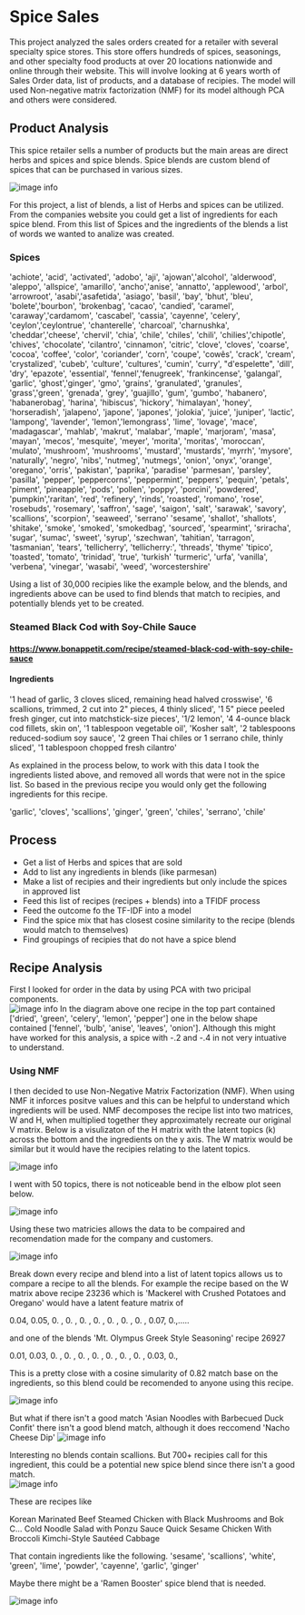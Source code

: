 # Spice Sales
This project  analyzed the sales orders created for a retailer with several specialty spice stores. This store offers hundreds of spices, seasonings, and other specialty food products at over 20 locations nationwide and online through their website. This will involve looking at 6 years worth of Sales Order data, list of products, and a database of recipies.   The model will used Non-negative matrix factorization (NMF) for its model although PCA and others were considered.   

## Product Analysis

This spice retailer sells a number of products but the main areas are direct herbs and spices and spice blends.  Spice blends are custom blend of spices that can be purchased in various sizes.  

![image info](images/Products.png)

For this project, a list of blends, a list of Herbs and spices can be utilized.  From the companies website you could get a list of ingredients for each spice blend.   From this list of Spices and the ingredients of the blends a list of words we wanted to analize was created.   

### Spices

'achiote', 'acid', 'activated', 'adobo', 'aji', 'ajowan','alcohol', 'alderwood', 'aleppo', 'allspice', 'amarillo', 'ancho','anise', 'annatto', 'applewood', 'arbol', 'arrowroot', 'asabi','asafetida', 'asiago', 'basil', 'bay', 'bhut', 'bleu', 'bolete','bourbon', 'brokenbag', 'cacao', 'candied', 'caramel', 'caraway','cardamom', 'cascabel', 'cassia', 'cayenne', 'celery', 'ceylon','ceylontrue', 'chanterelle', 'charcoal', 'charnushka', 'cheddar','cheese', 'chervil', 'chia', 'chile', 'chiles', 'chili', 'chilies','chipotle', 'chives', 'chocolate', 'cilantro', 'cinnamon', 'citric', 'clove', 'cloves', 'coarse', 'cocoa', 'coffee', 'color', 'coriander', 'corn', 'coupe', 'cowês', 'crack', 'cream', 'crystalized', 'cubeb', 'culture', 'cultures', 'cumin', 'curry', "d'espelette", 'dill', 'dry', 'epazote', 'essential', 'fennel','fenugreek', 'frankincense', 'galangal', 'garlic', 'ghost','ginger', 'gmo', 'grains', 'granulated', 'granules', 'grass','green', 'grenada', 'grey', 'guajillo', 'gum', 'gumbo', 'habanero', 'habanerobag', 'harina', 'hibiscus', 'hickory', 'himalayan', 'honey', 'horseradish', 'jalapeno', 'japone', 'japones', 'jolokia', 'juice', 'juniper', 'lactic', 'lampong', 'lavender', 'lemon','lemongrass', 'lime', 'lovage', 'mace', 'madagascar', 'mahlab', 'makrut', 'malabar', 'maple', 'marjoram', 'masa', 'mayan', 'mecos', 'mesquite', 'meyer', 'morita', 'moritas', 'moroccan', 'mulato',  'mushroom', 'mushrooms', 'mustard', 'mustards', 'myrrh', 'mysore',  'naturally', 'negro', 'nibs', 'nutmeg', 'nutmegs', 'onion', 'onyx',  'orange', 'oregano', 'orris', 'pakistan', 'paprika', 'paradise'  'parmesan', 'parsley', 'pasilla', 'pepper', 'peppercorns', 'peppermint', 'peppers', 'pequin', 'petals', 'piment', 'pineapple',  'pods', 'pollen', 'poppy', 'porcini', 'powdered', 'pumpkin','raritan', 'red', 'refinery', 'rinds', 'roasted', 'romano', 'rose',  'rosebuds', 'rosemary', 'saffron', 'sage', 'saigon', 'salt',    'sarawak', 'savory', 'scallions', 'scorpion', 'seaweed', 'serrano'   'sesame', 'shallot', 'shallots', 'shitake', 'smoke', 'smoked',  'smokedbag', 'sourced', 'spearmint', 'sriracha', 'sugar', 'sumac',   'sweet', 'syrup', 'szechwan', 'tahitian', 'tarragon', 'tasmanian',    'tears', 'tellicherry', 'tellicherry:', 'threads', 'thyme' 'tipico', 'toasted', 'tomato', 'trinidad', 'true', 'turkish'     'turmeric', 'urfa', 'vanilla', 'verbena', 'vinegar', 'wasabi',  'weed', 'worcestershire'

Using a list of 30,000 recipies like the example below, and the blends, and ingredients above can be used to find blends that match to recipies, and potentially blends yet to be created.  

### Steamed Black Cod with Soy-Chile Sauce

#### https://www.bonappetit.com/recipe/steamed-black-cod-with-soy-chile-sauce
#### Ingredients
\'1 head of garlic, 3 cloves sliced, remaining head halved crosswise\', \'6 scallions, trimmed, 2 cut into 2" pieces, 4 thinly sliced\', \'1 5" piece peeled fresh ginger, cut into matchstick-size pieces\', \'1/2 lemon\', \'4 4-ounce black cod fillets, skin on\', \'1 tablespoon vegetable oil\', \'Kosher salt\', \'2 tablespoons reduced-sodium soy sauce\', \'2 green Thai chiles or 1 serrano chile, thinly sliced\', \'1 tablespoon chopped fresh cilantro\'

As explained in the process below, to work with this data I took the ingredients listed above, and removed all words that were not in the spice list.  So based in the previous recipe you would only get the following ingredients for this recipe.

'garlic', 'cloves', 'scallions', 'ginger', 'green', 'chiles', 'serrano', 'chile'

## Process
- Get a list of Herbs and spices that are sold
- Add to list any ingredients in blends (like parmesan)
- Make a list of recipies and their ingredients but only include the spices in approved list
- Feed this list of recipes (recipes + blends) into a TFIDF process
- Feed the outcome fo the TF-IDF into a model
- Find the spice mix that has closest cosine similarity to the recipe (blends would match to themselves) 
- Find groupings of recipies that do not have a spice blend

## Recipe Analysis
First I looked for order in the data by using PCA with two pricipal components.  
![image info](images/PCA.png)
In the diagram above one recipe in the top part contained ['dried', 'green', 'celery', 'lemon', 'pepper'] one in the below shape contained ['fennel', 'bulb', 'anise', 'leaves', 'onion'].  Although this might have worked for this analysis, a spice with -.2 and -.4 in not very intuative to understand.   

### Using NMF
I then decided to use Non-Negative Matrix Factorization (NMF).   When using NMF it inforces positve values and this can be helpful to understand which ingredients will be used.  NMF decomposes the recipe list into two matrices, W and H, when multiplied together they approximately recreate our original V matrix. Below is a visulizaton of the H matrix with the latent topics (k) across the bottom and the ingredients on the y axis.  The W matrix would be similar but it would have the recipies relating to the latent topics.   

![image info](images/WH.png)

I went with 50 topics, there is not noticeable bend in the elbow plot seen below.    

![image info](images/Reconstruction60.png)

Using these two matricies allows the data to be compaired and recomendation made for the company and customers.   

![image info](images/FeaturestoSpices.png)

Break down every recipe and blend into a list of latent topics allows us to compare a recipe to all the blends.  For example the recipe based on the W matrix above recipe 23236 which is 'Mackerel with Crushed Potatoes and Oregano' would have a latent feature matrix of 

0.04, 0.05, 0.  , 0.  , 0.  , 0.  , 0.  , 0.  , 0.  , 0.07, 0.,.....

and one of the blends 'Mt. Olympus Greek Style Seasoning' recipe 26927

0.01, 0.03, 0.  , 0.  , 0.  , 0.  , 0.  , 0.  , 0.  , 0.03, 0.,  

This is a pretty close with a cosine simularity of 0.82 match base on the ingredients, so this blend could be recomended to anyone using this recipe.

![image info](images/Mackerel.png)

But what if there isn't a good match 'Asian Noodles with Barbecued Duck Confit' there isn't a good blend match, although it does reccomend 'Nacho Cheese Dip' 
![image info](images/EpicuriousDuck.png)

Interesting no blends contain scallions.  But 700+ recipies call for this ingredient, this could be a potential new spice blend since there isn't a good match.    
![image info](images/Freeze.png)

These are recipes like

Korean Marinated Beef 
Steamed Chicken with Black Mushrooms and Bok C...
Cold Noodle Salad with Ponzu Sauce 
Quick Sesame Chicken With Broccoli 
Kimchi-Style Sautéed Cabbage 

That contain ingredients like the following.
'sesame', 'scallions', 'white', 'green', 'lime', 'powder', 'cayenne', 'garlic', 'ginger'

Maybe there might be a 'Ramen Booster' spice blend that is needed.  



![image info](images/Features.png)

